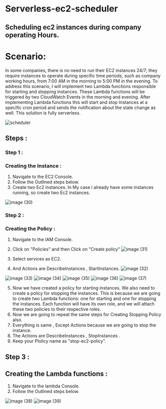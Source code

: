 # Serverless-ec2-scheduler
## Scheduling ec2 instances during company operating Hours.
# Scenario:
In some companies, there is no need to run their EC2 instances 24/7; they require instances to operate during specific time periods, such as company working hours, from 7:00 AM in the morning to 5:00 PM in the evening. To address this scenario, I will implement two Lambda functions responsible for starting and stopping instances. These Lambda functions will be triggered by two CloudWatch Events in the morning and evening. After implementing Lambda functions this will start and stop Instances at a specific cron period and sends the notification about the state change as well. This solution is fully serverless.

![scheduler](https://github.com/Pravnk57/Serverless-ec2-scheduler/assets/117705143/05560a6d-1e8f-4366-8ffa-2eacfba551ba)

## Steps :

### Step 1 :
### Creating the Instance :
1. Navigate to the EC2 Console.
2. Follow the Outlined steps below.
3. Create two Ec2 instances. In My case i already have some instances running, so create two Ec2 instances.
   
![image (30)](https://github.com/Pravnk57/Serverless-ec2-scheduler/assets/117705143/7fbb4f97-0954-43a2-bdb8-9c1a0e286393)

### Step 2 :
### Creating the Policy :


1. Navigate to the IAM Console.
2. Click on "Policies" and then Click on "Create policy"
![image (31)](https://github.com/Pravnk57/Serverless-ec2-scheduler/assets/117705143/a0bf1583-eac9-42c0-b511-a2ae65f96b37)

3. Select services as EC2.
4. And Actions are DescribeInstances , StartInstances.
![image (32)](https://github.com/Pravnk57/Serverless-ec2-scheduler/assets/117705143/2acdac48-3d04-4045-a33a-eae1e98ed38d)

![image (33)](https://github.com/Pravnk57/Serverless-ec2-scheduler/assets/117705143/55a747c8-d304-47b4-b869-404d900748bf)
![image (34)](https://github.com/Pravnk57/Serverless-ec2-scheduler/assets/117705143/58705f12-4cfd-41c6-96a5-bf20664a9f4a)
![image (35)](https://github.com/Pravnk57/Serverless-ec2-scheduler/assets/117705143/0e7b2636-3b40-4045-ab48-d019e25d87ab)
![image (36)](https://github.com/Pravnk57/Serverless-ec2-scheduler/assets/117705143/812ff10c-7c31-4483-bad9-26015298dfa3)
![image (37)](https://github.com/Pravnk57/Serverless-ec2-scheduler/assets/117705143/f1889cb9-1c92-4d22-90e5-cd148428c746)

5. Now we have created a policy for starting instances. We also need to create a policy for stopping the instances. This is because we are going to create two Lambda functions: one for starting and one for stopping the instances. Each function will have its own role, and we will attach these two policies to their respective roles.<br>
6. Now  we are going to repeat the same steps for Creating Stopping Policy also.<br>
7. Everything is same , Except Actions because we are going to stop the instance.<br>
8. The Actions are DescribeInstances , StopInstances .<br>
9. Keep your Plolicy name as "stop-ec2-policy".

## Step 3 :
## Creating the Lambda functions :

1. Navigate to the lambda Console.
2. Follow the Outlined steps below.

![image (38)](https://github.com/Pravnk57/Serverless-ec2-scheduler/assets/117705143/b0af78fe-1872-4394-bd06-8e3008639a8c)
![image (39)](https://github.com/Pravnk57/Serverless-ec2-scheduler/assets/117705143/24ba37f7-ac09-46b2-9459-7dbb798e59b4)

























